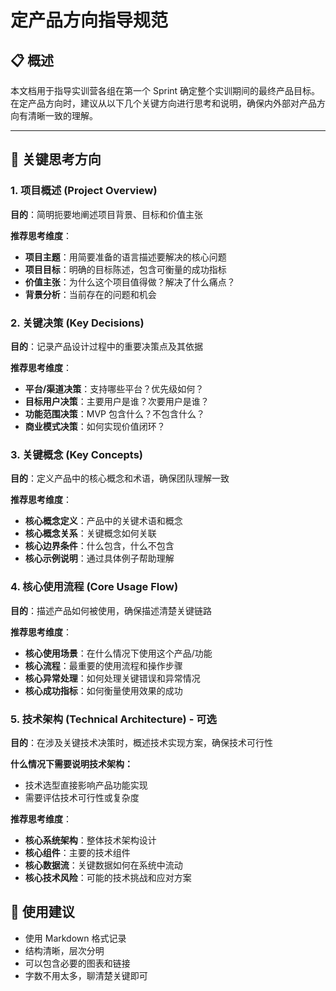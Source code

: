 # 定产品方向指导规范

## 📋 概述

本文档用于指导实训营各组在第一个 Sprint 确定整个实训期间的最终产品目标。在定产品方向时，建议从以下几个关键方向进行思考和说明，确保内外部对产品方向有清晰一致的理解。

---

## 🎯 关键思考方向

### 1. 项目概述 (Project Overview)

**目的**：简明扼要地阐述项目背景、目标和价值主张

**推荐思考维度**：

- **项目主题**：用简要准备的语言描述要解决的核心问题
- **项目目标**：明确的目标陈述，包含可衡量的成功指标
- **价值主张**：为什么这个项目值得做？解决了什么痛点？
- **背景分析**：当前存在的问题和机会

### 2. 关键决策 (Key Decisions)

**目的**：记录产品设计过程中的重要决策点及其依据

**推荐思考维度**：

- **平台/渠道决策**：支持哪些平台？优先级如何？
- **目标用户决策**：主要用户是谁？次要用户是谁？
- **功能范围决策**：MVP 包含什么？不包含什么？
- **商业模式决策**：如何实现价值闭环？

### 3. 关键概念 (Key Concepts)

**目的**：定义产品中的核心概念和术语，确保团队理解一致

**推荐思考维度**：

- **核心概念定义**：产品中的关键术语和概念
- **核心概念关系**：关键概念如何关联
- **核心边界条件**：什么包含，什么不包含
- **核心示例说明**：通过具体例子帮助理解

### 4. 核心使用流程 (Core Usage Flow)

**目的**：描述产品如何被使用，确保描述清楚关键链路

**推荐思考维度**：

- **核心使用场景**：在什么情况下使用这个产品/功能
- **核心流程**：最重要的使用流程和操作步骤
- **核心异常处理**：如何处理关键错误和异常情况
- **核心成功指标**：如何衡量使用效果的成功

### 5. 技术架构 (Technical Architecture) - 可选

**目的**：在涉及关键技术决策时，概述技术实现方案，确保技术可行性

**什么情况下需要说明技术架构：**

- 技术选型直接影响产品功能实现
- 需要评估技术可行性或复杂度

**推荐思考维度**：

- **核心系统架构**：整体技术架构设计
- **核心组件**：主要的技术组件
- **核心数据流**：关键数据如何在系统中流动
- **核心技术风险**：可能的技术挑战和应对方案

## 📝 使用建议

- 使用 Markdown 格式记录
- 结构清晰，层次分明
- 可以包含必要的图表和链接
- 字数不用太多，聊清楚关键即可
